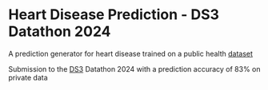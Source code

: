 # Heart Disease Prediction - DS3 Datathon 2024
 A prediction generator for heart disease trained on a public health [dataset](https://www.kaggle.com/datasets/johnsmith88/heart-disease-dataset) 
 
 Submission to the [DS3](https://ds3utsc.com/) Datathon 2024 with a prediction accuracy of 83% on private data

